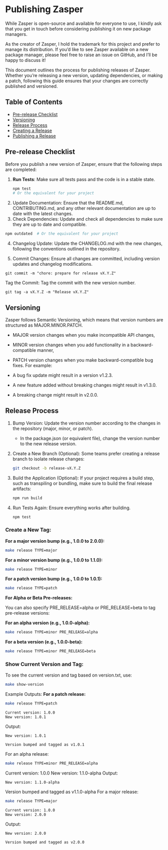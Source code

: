 # Publishing Zasper

While Zasper is open-source and available for everyone to use, I kindly ask that you get in touch before considering publishing it on new package managers. 

As the creator of Zasper, I hold the trademark for this project and prefer to manage its distribution. If you’d like to see Zasper available on a new package manager, please feel free to raise an issue on GitHub, and I’ll be happy to discuss it!

This document outlines the process for publishing releases of Zasper. Whether you’re releasing a new version, updating dependencies, or making a patch, following this guide ensures that your changes are correctly published and versioned.

## Table of Contents
- [Pre-release Checklist](#pre-release-checklist)
- [Versioning](#versioning)
- [Release Process](#release-process)
- [Creating a Release](#creating-a-release)
- [Publishing a Release](#publishing-a-release)

## Pre-release Checklist

Before you publish a new version of Zasper, ensure that the following steps are completed:

1. **Run Tests**: Make sure all tests pass and the code is in a stable state.
   ```bash
   npm test
   # Or the equivalent for your project
2. Update Documentation: Ensure that the README.md, CONTRIBUTING.md, and any other relevant documentation are up to date with the latest changes.
3. Check Dependencies: Update and check all dependencies to make sure they are up to date and compatible.
```bash
npm outdated  # Or the equivalent for your project
```
4. Changelog Update: Update the CHANGELOG.md with the new changes, following the conventions outlined in the repository.

5. Commit Changes: Ensure all changes are committed, including version updates and changelog modifications.

```
git commit -m "chore: prepare for release vX.Y.Z"
```
Tag the Commit: Tag the commit with the new version number.

```
git tag -a vX.Y.Z -m "Release vX.Y.Z"
```

## Versioning
Zasper follows Semantic Versioning, which means that version numbers are structured as MAJOR.MINOR.PATCH.

* MAJOR version changes when you make incompatible API changes,
* MINOR version changes when you add functionality in a backward-compatible manner,
* PATCH version changes when you make backward-compatible bug fixes.
For example:

* A bug fix update might result in a version v1.2.3.
* A new feature added without breaking changes might result in v1.3.0.
* A breaking change might result in v2.0.0.

## Release Process
1. Bump Version: Update the version number according to the changes in the repository (major, minor, or patch).
   * In the package.json (or equivalent file), change the version number to the new release version.
2. Create a New Branch (Optional): Some teams prefer creating a release branch to isolate release changes:

   ```bash
   git checkout -b release-vX.Y.Z
   ```

3. Build the Application (Optional): If your project requires a build step, such as transpiling or bundling, make sure to build the final release artifacts:
   ```bash
   npm run build
   ```
4. Run Tests Again: Ensure everything works after building.
   ```bash
   npm test
   ```

### Create a New Tag: 

**For a major version bump (e.g., 1.0.0 to 2.0.0):**

```bash
make release TYPE=major
```

**For a minor version bump (e.g., 1.0.0 to 1.1.0):**

```bash
make release TYPE=minor
```

**For a patch version bump (e.g., 1.0.0 to 1.0.1):**

```bash
make release TYPE=patch
```

**For Alpha or Beta Pre-releases:**

You can also specify PRE_RELEASE=alpha or PRE_RELEASE=beta to tag pre-release versions:

**For an alpha version (e.g., 1.0.0-alpha):**

```bash
make release TYPE=minor PRE_RELEASE=alpha
```

**For a beta version (e.g., 1.0.0-beta):**

```bash
make release TYPE=minor PRE_RELEASE=beta
```

### Show Current Version and Tag:

To see the current version and tag based on version.txt, use:

```bash
make show-version
```

Example Outputs:
**For a patch release:**

```bash
make release TYPE=patch
```

```
Current version: 1.0.0
New version: 1.0.1
```

Output:
```pgsql
New version: 1.0.1
```

```
Version bumped and tagged as v1.0.1
```
For an alpha release:

```bash
make release TYPE=minor PRE_RELEASE=alpha
```

Current version: 1.0.0
New version: 1.1.0-alpha
Output:
```pgsql
New version: 1.1.0-alpha
```

Version bumped and tagged as v1.1.0-alpha
For a major release:

```bash
make release TYPE=major
```

```
Current version: 1.0.0
New version: 2.0.0
```

Output:
```pgsql
New version: 2.0.0
```
```
Version bumped and tagged as v2.0.0
```
